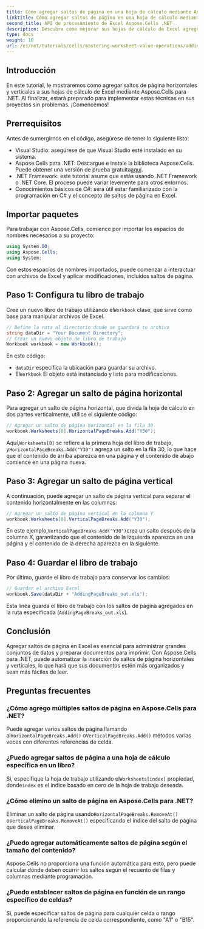 ```yaml
---
title: Cómo agregar saltos de página en una hoja de cálculo mediante Aspose.Cells
linktitle: Cómo agregar saltos de página en una hoja de cálculo mediante Aspose.Cells
second_title: API de procesamiento de Excel Aspose.Cells .NET
description: Descubra cómo mejorar sus hojas de cálculo de Excel agregando saltos de página horizontales y verticales de manera eficaz con Aspose.Cells para .NET. Esta guía completa lo guía a través de los pasos necesarios de configuración y codificación.
type: docs
weight: 10
url: /es/net/tutorials/cells/mastering-worksheet-value-operations/adding-page-breaks/
---
```

## Introducción

En este tutorial, le mostraremos cómo agregar saltos de página horizontales y verticales a sus hojas de cálculo de Excel mediante Aspose.Cells para .NET. Al finalizar, estará preparado para implementar estas técnicas en sus proyectos sin problemas. ¡Comencemos!

## Prerrequisitos
Antes de sumergirnos en el código, asegúrese de tener lo siguiente listo:
- Visual Studio: asegúrese de que Visual Studio esté instalado en su sistema.
-  Aspose.Cells para .NET: Descargue e instale la biblioteca Aspose.Cells. Puede obtener una versión de prueba gratuita[aquí](https://releases.aspose.com/cells/net/).
- .NET Framework: este tutorial asume que estás usando .NET Framework o .NET Core. El proceso puede variar levemente para otros entornos.
- Conocimientos básicos de C#: será útil estar familiarizado con la programación en C# y el concepto de saltos de página en Excel.

## Importar paquetes
Para trabajar con Aspose.Cells, comience por importar los espacios de nombres necesarios a su proyecto:

```csharp
using System.IO;
using Aspose.Cells;
using System;
```

Con estos espacios de nombres importados, puede comenzar a interactuar con archivos de Excel y aplicar modificaciones, incluidos saltos de página.

## Paso 1: Configura tu libro de trabajo
 Cree un nuevo libro de trabajo utilizando el`Workbook` clase, que sirve como base para manipular archivos de Excel.

```csharp
// Define la ruta al directorio donde se guardará tu archivo
string dataDir = "Your Document Directory";
// Crear un nuevo objeto de libro de trabajo
Workbook workbook = new Workbook();
```
En este código:
- `dataDir` especifica la ubicación para guardar su archivo.
-  El`Workbook` El objeto está instanciado y listo para modificaciones.

## Paso 2: Agregar un salto de página horizontal
Para agregar un salto de página horizontal, que divida la hoja de cálculo en dos partes verticalmente, utilice el siguiente código:

```csharp
// Agregar un salto de página horizontal en la fila 30
workbook.Worksheets[0].HorizontalPageBreaks.Add("Y30");
```
 Aquí,`Worksheets[0]` se refiere a la primera hoja del libro de trabajo, y`HorizontalPageBreaks.Add("Y30")` agrega un salto en la fila 30, lo que hace que el contenido de arriba aparezca en una página y el contenido de abajo comience en una página nueva.

## Paso 3: Agregar un salto de página vertical
A continuación, puede agregar un salto de página vertical para separar el contenido horizontalmente en las columnas:

```csharp
// Agregar un salto de página vertical en la columna Y
workbook.Worksheets[0].VerticalPageBreaks.Add("Y30");
```
 En este ejemplo,`VerticalPageBreaks.Add("Y30")`crea un salto después de la columna X, garantizando que el contenido de la izquierda aparezca en una página y el contenido de la derecha aparezca en la siguiente.

## Paso 4: Guardar el libro de trabajo
Por último, guarde el libro de trabajo para conservar los cambios:

```csharp
// Guardar el archivo Excel
workbook.Save(dataDir + "AddingPageBreaks_out.xls");
```
Esta línea guarda el libro de trabajo con los saltos de página agregados en la ruta especificada (`AddingPageBreaks_out.xls`).

## Conclusión
Agregar saltos de página en Excel es esencial para administrar grandes conjuntos de datos y preparar documentos para imprimir. Con Aspose.Cells para .NET, puede automatizar la inserción de saltos de página horizontales y verticales, lo que hará que sus documentos estén más organizados y sean más fáciles de leer.

## Preguntas frecuentes

### ¿Cómo agrego múltiples saltos de página en Aspose.Cells para .NET?
 Puede agregar varios saltos de página llamando al`HorizontalPageBreaks.Add()` o`VerticalPageBreaks.Add()` métodos varias veces con diferentes referencias de celda.

### ¿Puedo agregar saltos de página a una hoja de cálculo específica en un libro?
 Sí, especifique la hoja de trabajo utilizando el`Worksheets[index]` propiedad, donde`index` es el índice basado en cero de la hoja de trabajo deseada.

### ¿Cómo elimino un salto de página en Aspose.Cells para .NET?
Eliminar un salto de página usando`HorizontalPageBreaks.RemoveAt()` o`VerticalPageBreaks.RemoveAt()` especificando el índice del salto de página que desea eliminar.

### ¿Puedo agregar automáticamente saltos de página según el tamaño del contenido?
Aspose.Cells no proporciona una función automática para esto, pero puede calcular dónde deben ocurrir los saltos según el recuento de filas y columnas mediante programación.

### ¿Puedo establecer saltos de página en función de un rango específico de celdas?
Sí, puede especificar saltos de página para cualquier celda o rango proporcionando la referencia de celda correspondiente, como "A1" o "B15".